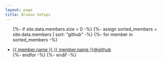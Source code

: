 ```yaml
---
layout: page
title: Browse Setups
---
```


<ul>

{%- if site.data.members.size > 0 -%}
{%- assign sorted_members = site.data.members | sort: "github" -%}
{%- for member in sorted_members -%}
  <li>
    <a href="{{ member.url }}">
      {{ member.name }}
    </a>
    <a href="https://github.com/{{ member.github }}">
      {{ member.name }}@github
    </a>
  </li>
{%- endfor -%}
{%- endif -%}
</ul>

